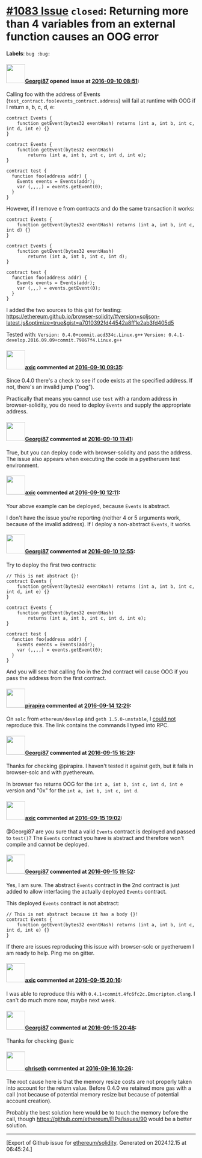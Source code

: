 # [\#1083 Issue](https://github.com/ethereum/solidity/issues/1083) `closed`: Returning more than 4 variables from an external function causes an OOG error
**Labels**: `bug :bug:`


#### <img src="https://avatars.githubusercontent.com/u/259400?u=00601280ef6bc42b1d08c69f860799b91db0070b&v=4" width="50">[Georgi87](https://github.com/Georgi87) opened issue at [2016-09-10 08:51](https://github.com/ethereum/solidity/issues/1083):

Calling foo with the address of Events (`test_contract.foo(events_contract.address`) will fail at runtime with OOG if I return a, b, c, d, e:

```
contract Events {
    function getEvent(bytes32 eventHash) returns (int a, int b, int c, int d, int e) {}
}
```

```
contract Events {
    function getEvent(bytes32 eventHash)
        returns (int a, int b, int c, int d, int e);
}

contract test {
  function foo(address addr) {
    Events events = Events(addr);
    var (,,,,) = events.getEvent(0);
  }
}
```

However, if I remove e from contracts and do the same transaction it works:

```
contract Events {
    function getEvent(bytes32 eventHash) returns (int a, int b, int c, int d) {}
}
```

```
contract Events {
    function getEvent(bytes32 eventHash)
        returns (int a, int b, int c, int d);
}

contract test {
  function foo(address addr) {
    Events events = Events(addr);
    var (,,,) = events.getEvent(0);
  }
}
```

I added the two sources to this gist for testing:
https://ethereum.github.io/browser-solidity/#version=soljson-latest.js&optimize=true&gist=a7010392fd44542a8ff1e2ab3fd405d5

Tested with:
`Version: 0.4.0+commit.acd334c.Linux.g++`
`Version: 0.4.1-develop.2016.09.09+commit.79867f4.Linux.g++`


#### <img src="https://avatars.githubusercontent.com/u/20340?v=4" width="50">[axic](https://github.com/axic) commented at [2016-09-10 09:35](https://github.com/ethereum/solidity/issues/1083#issuecomment-246102283):

Since 0.4.0 there's a check to see if code exists at the specified address. If not, there's an invalid jump ("oog").

Practically that means you cannot use `test` with a random address in browser-solidity, you do need to deploy `Events` and supply the appropriate address.

#### <img src="https://avatars.githubusercontent.com/u/259400?u=00601280ef6bc42b1d08c69f860799b91db0070b&v=4" width="50">[Georgi87](https://github.com/Georgi87) commented at [2016-09-10 11:41](https://github.com/ethereum/solidity/issues/1083#issuecomment-246107308):

True, but you can deploy code with browser-solidity and pass the address. The issue also appears when executing the code in a pyetheruem test environment.

#### <img src="https://avatars.githubusercontent.com/u/20340?v=4" width="50">[axic](https://github.com/axic) commented at [2016-09-10 12:11](https://github.com/ethereum/solidity/issues/1083#issuecomment-246108452):

Your above example can be deployed, because `Events` is abstract.

I don't have the issue you're reporting (neither 4 or 5 arguments work, because of the invalid address). If I deploy a non-abstract `Events`, it works.

#### <img src="https://avatars.githubusercontent.com/u/259400?u=00601280ef6bc42b1d08c69f860799b91db0070b&v=4" width="50">[Georgi87](https://github.com/Georgi87) commented at [2016-09-10 12:55](https://github.com/ethereum/solidity/issues/1083#issuecomment-246110203):

Try to deploy the first two contracts:

```
// This is not abstract {}!
contract Events {
    function getEvent(bytes32 eventHash) returns (int a, int b, int c, int d, int e) {}
}
```

```
contract Events {
    function getEvent(bytes32 eventHash)
        returns (int a, int b, int c, int d, int e);
}

contract test {
  function foo(address addr) {
    Events events = Events(addr);
    var (,,,,) = events.getEvent(0);
  }
}
```

And you will see that calling foo in the 2nd contract will cause OOG if you pass the address from the first contract.

#### <img src="https://avatars.githubusercontent.com/u/44281?u=19789513178700ad73a6cf535a40fbbfdc1ad615&v=4" width="50">[pirapira](https://github.com/pirapira) commented at [2016-09-14 12:29](https://github.com/ethereum/solidity/issues/1083#issuecomment-246997458):

On `solc` from `ethereum/develop` and `geth 1.5.0-unstable`, I [could not](https://gist.github.com/pirapira/9fb9cb3166d22cb0337b02de2e8d1b1f) reproduce this.  The link contains the commands I typed into RPC.

#### <img src="https://avatars.githubusercontent.com/u/259400?u=00601280ef6bc42b1d08c69f860799b91db0070b&v=4" width="50">[Georgi87](https://github.com/Georgi87) commented at [2016-09-15 16:29](https://github.com/ethereum/solidity/issues/1083#issuecomment-247379613):

Thanks for checking @pirapira. I haven't tested it against geth, but it fails in browser-solc and with pyethereum.

In browser `foo` returns OOG for the `int a, int b, int c, int d, int e` version and "0x" for the `int a, int b, int c, int d`.

#### <img src="https://avatars.githubusercontent.com/u/20340?v=4" width="50">[axic](https://github.com/axic) commented at [2016-09-15 19:02](https://github.com/ethereum/solidity/issues/1083#issuecomment-247420824):

@Georgi87 are you sure that a valid `Events` contract is deployed and passed to `test()`? The `Events` contract you have is abstract and therefore won't compile and cannot be deployed.

#### <img src="https://avatars.githubusercontent.com/u/259400?u=00601280ef6bc42b1d08c69f860799b91db0070b&v=4" width="50">[Georgi87](https://github.com/Georgi87) commented at [2016-09-15 19:52](https://github.com/ethereum/solidity/issues/1083#issuecomment-247433986):

Yes, I am sure. The abstract `Events` contract in the 2nd contract is just added to allow interfacing the actually deployed `Events` contract.

This deployed `Events` contract is not abstract:

```
// This is not abstract because it has a body {}!
contract Events {
    function getEvent(bytes32 eventHash) returns (int a, int b, int c, int d, int e) {}
}
```

If there are issues reproducing this issue with browser-solc or pyetheruem I am ready to help. Ping me on gitter.

#### <img src="https://avatars.githubusercontent.com/u/20340?v=4" width="50">[axic](https://github.com/axic) commented at [2016-09-15 20:16](https://github.com/ethereum/solidity/issues/1083#issuecomment-247441256):

I was able to reproduce this with `0.4.1+commit.4fc6fc2c.Emscripten.clang`. I can't do much more now, maybe next week.

#### <img src="https://avatars.githubusercontent.com/u/259400?u=00601280ef6bc42b1d08c69f860799b91db0070b&v=4" width="50">[Georgi87](https://github.com/Georgi87) commented at [2016-09-15 20:48](https://github.com/ethereum/solidity/issues/1083#issuecomment-247451181):

Thanks for checking @axic

#### <img src="https://avatars.githubusercontent.com/u/9073706?v=4" width="50">[chriseth](https://github.com/chriseth) commented at [2016-09-16 10:26](https://github.com/ethereum/solidity/issues/1083#issuecomment-247568068):

The root cause here is that the memory resize costs are not properly taken into account for the return value. Before 0.4.0 we retained more gas with a call (not because of potential memory resize but because of potential account creation).

Probably the best solution here would be to touch the memory before the call, though https://github.com/ethereum/EIPs/issues/90 would be a better solution.


-------------------------------------------------------------------------------



[Export of Github issue for [ethereum/solidity](https://github.com/ethereum/solidity). Generated on 2024.12.15 at 06:45:24.]
